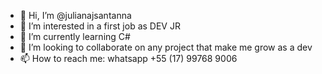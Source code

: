 - 👋 Hi, I’m @julianajsantanna
- 👀 I’m interested in a first job as DEV JR
- 🌱 I’m currently learning C#
- 💞️ I’m looking to collaborate on any project that make me grow as a dev
- 📫 How to reach me: whatsapp +55 (17) 99768 9006

<!---
julianajsantanna/julianajsantanna is a ✨ special ✨ repository because its `README.md` (this file) appears on your GitHub profile.
You can click the Preview link to take a look at your changes.
--->
